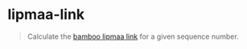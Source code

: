 # lipmaa-link

> Calculate the [bamboo lipmaa link](https://github.com/AljoschaMeyer/bamboo#links-and-entry-verification) for a given sequence number.
